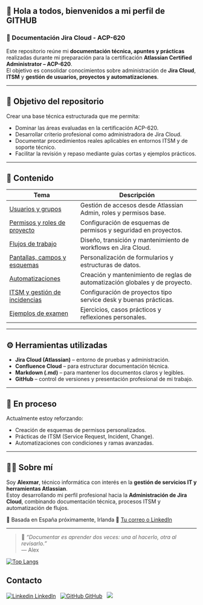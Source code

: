 ## 👋 Hola a todos, bienvenidos a mi perfil de GITHUB


### 📘 Documentación Jira Cloud - ACP-620

Este repositorio reúne mi **documentación técnica, apuntes y prácticas** realizadas durante mi preparación para la certificación **Atlassian Certified Administrator – ACP-620**.  
El objetivo es consolidar conocimientos sobre administración de **Jira Cloud**, **ITSM** y **gestión de usuarios, proyectos y automatizaciones**.

---

## 🎯 Objetivo del repositorio
Crear una base técnica estructurada que me permita:
- Dominar las áreas evaluadas en la certificación ACP-620.  
- Desarrollar criterio profesional como administradora de Jira Cloud.  
- Documentar procedimientos reales aplicables en entornos ITSM y de soporte técnico.  
- Facilitar la revisión y repaso mediante guías cortas y ejemplos prácticos.

---

## 🧩 Contenido
| Tema | Descripción |
|------|--------------|
| [Usuarios y grupos](Usuarios_y_Grupos.md) | Gestión de accesos desde Atlassian Admin, roles y permisos base. |
| [Permisos y roles de proyecto](Permisos_y_Roles.md) | Configuración de esquemas de permisos y seguridad en proyectos. |
| [Flujos de trabajo](Flujos_de_Trabajo.md) | Diseño, transición y mantenimiento de workflows en Jira Cloud. |
| [Pantallas, campos y esquemas](Pantallas_y_Campos.md) | Personalización de formularios y estructuras de datos. |
| [Automatizaciones](Automatizaciones.md) | Creación y mantenimiento de reglas de automatización globales y de proyecto. |
| [ITSM y gestión de incidencias](ITSM_y_Incidencias.md) | Configuración de proyectos tipo service desk y buenas prácticas. |
| [Ejemplos de examen](Notas_ACP620.md) | Ejercicios, casos prácticos y reflexiones personales. |

---

## ⚙️ Herramientas utilizadas
- **Jira Cloud (Atlassian)** – entorno de pruebas y administración.  
- **Confluence Cloud** – para estructurar documentación técnica.  
- **Markdown (.md)** – para mantener los documentos claros y legibles.  
- **GitHub** – control de versiones y presentación profesional de mi trabajo.

---

## 🧠 En proceso
Actualmente estoy reforzando:
- Creación de esquemas de permisos personalizados.  
- Prácticas de ITSM (Service Request, Incident, Change).  
- Automatizaciones con condiciones y ramas avanzadas.

---

## 👩‍💻 Sobre mí
Soy **Alexmar**, técnico informática con interés en la **gestión de servicios IT y herramientas Atlassian**.  
Estoy desarrollando mi perfil profesional hacia la **Administración de Jira Cloud**, combinando documentación técnica, procesos ITSM y automatización de flujos.

📍 Basada en España  próximamente, Irlanda
📧 [Tu correo o LinkedIn](https://www.linkedin.com/in/alexmar-sanchez)  

---

> 💬 *“Documentar es aprender dos veces: una al hacerlo, otra al revisarlo.”*  
> — Alex


[![Top Langs](https://github-readme-stats.vercel.app/api/top-langs/?username=alexmarsanchez&layout=compact)](https://github.com/alexmarsanchez/github-readme-stats)

## Contacto
[![Linkedin](https://i.stack.imgur.com/gVE0j.png) LinkedIn](https://www.linkedin.com/in/alexmar-sanchez/)
&nbsp;
[![GitHub](https://i.stack.imgur.com/tskMh.png) GitHub](https://github.com/alexmarsanchez/github-readme-stats)
&nbsp;
[![](https://img.shields.io/badge/Gmail-D14836?style=for-the-badge&logo=gmail&logoColor=white)](mailto:alexmarsanchez11@gmail.com)

<!--
**Los nombres de los temas son; dark, radical, merko, gruvbox, tokyonight, onedark, cobalt, synthwave, highcontrast, dracula
